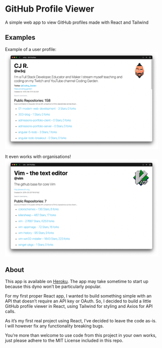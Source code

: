 # GitHub Profile Viewer

A simple web app to view GitHub profiles made with React and Tailwind 

## Examples

Example of a user profile: 
![](./example/example_profile.png)

It even works with organisations! 
![](./example/example_organization.png)

## About

This app is available on [Heroku](https://github-profiles-tw.herokuapp.com/). The app may take sometime to start up because this dyno won’t be particularly popular.

For my first proper React app, I wanted to build something simple with an API that doesn’t require an API key or OAuth. So, I decided to build a little GitHub profile viewer in React, using Tailwind for styling and Axios for API calls.

As it’s my first real project using React, I’ve decided to leave the code as-is. I will however fix any functionality breaking bugs.

You’re more than welcome to use code from this project in your own works, just please adhere to the MIT License included in this repo. 

